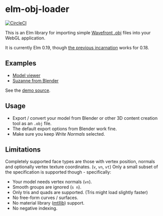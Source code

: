 elm-obj-loader
==============

[![CircleCI](https://circleci.com/gh/declension/elm-obj-loader.svg?style=svg)](https://circleci.com/gh/declension/elm-obj-loader)

This is an Elm library for importing simple [Wavefront .obj][objSpecs] files into your WebGL application.

It is currently Elm 0.19, though [the previous incarnation](https://package.elm-lang.org/packages/Zinggi/elm-obj-loader/) works for 0.18.


Examples
--------
 * [Model viewer][modelViewer]
 * [Suzanne from Blender][suzanne]

See the [demo source](/examples).


Usage
-----
* Export / convert your model from Blender or other 3D content creation tool as an `.obj` file.
* The default export options from Blender work fine.
* Make sure you keep _Write Normals_ selected.


Limitations
-----------
 
Completely supported face types are those with vertex position, normals and optionally vertex texture coordinates. (`v`, `vn`, `vt`)
Only a small subset of the specification is supported though - specifically:

* Your model needs vertex normals (`vn`).
* Smooth groups are ignored (`s n`).  
* Only tris and quads are supported. (Tris might load slightly faster)    
* No free-form curves / surfaces.    
* No material library ([mtllib](http://people.sc.fsu.edu/~jburkardt/data/mtl/mtl.html)) support.   
* No negative indexing.   



[suzanne]: https://zinggi.github.io/randomDemos/webgl/objLoader_simple.html
[modelViewer]: https://zinggi.github.io/randomDemos/webgl/objLoader_modelViewer.html
[objSpecs]: http://www.martinreddy.net/gfx/3d/OBJ.spec
